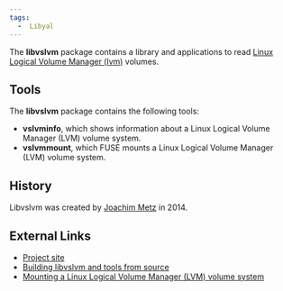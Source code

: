 ```yaml
---
tags:
  -  Libyal
---
```

The **libvslvm** package contains a library and applications to read
[Linux Logical Volume Manager
(lvm)](linux_logical_volume_manager_(lvm).md) volumes.

## Tools

The **libvslvm** package contains the following tools:

- **vslvminfo**, which shows information about a Linux Logical Volume
  Manager (LVM) volume system.
- **vslvmmount**, which FUSE mounts a Linux Logical Volume Manager (LVM)
  volume system.

## History

Libvslvm was created by [Joachim Metz](joachim_metz.md) in 2014.

## External Links

- [Project site](https://github.com/libyal/libvslvm/)
- [Building libvslvm and tools from
  source](https://github.com/libyal/libvslvm/wiki/Building)
- [Mounting a Linux Logical Volume Manager (LVM) volume
  system](https://github.com/libyal/libvslvm/wiki/Mounting)

